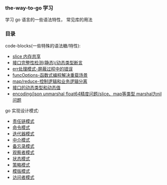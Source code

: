 ### the-way-to-go 学习

学习 go 语言的一些语法特性， 常见库的用法


### 目录

code-blocks(一些特殊的语法糖/特性):
- [slice 内存共享](./code-block/slice_share_memory.go)
- [接口完整性检测(静态)/动态类型断言](./code-block/interface_full_check.go)
- [err处理模式-屏蔽过程中的错误](./code-block/mask_process_err.go)
- [funcOptions-函数式编程解决重载场景](./code-block/func_option.go)
- [map/reduce-控制逻辑和业务逻辑分离](./code-block/func_option.go)
- [接口的动态类型和动态值](./code-block/itab_data.go)
- [encoding/json unmarshal float64精度问题/slice、map等类型 marshal为nil问题](./code-block/json_marshal.go)


go 实现设计模式:
- [责任链模式](./design-patterns/chain-of-responsibility/chain-of-responsibility.go)
- [命令模式](./design-patterns/command/command.go)
- [迭代器模式](./design-patterns/iterator/iterator.go)
- [中介模式](./design-patterns/mediator/mediator.go)
- [备忘录模式](./design-patterns/memento/memento.go)
- [观察者模式](./design-patterns/observer/observer.go)
- [状态模式](./design-patterns/state/state.go)
- [策略模式](./design-patterns/strategy/strategy.go)
- [模版模式](./design-patterns/template-method/template_method.go)
- [访问者模式](./design-patterns/visitor/visitor.go)